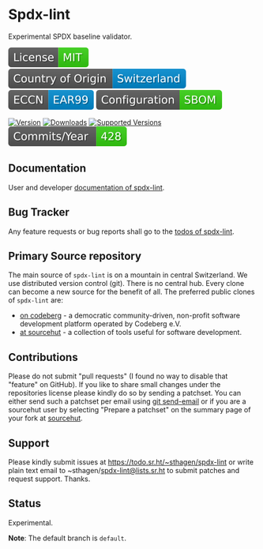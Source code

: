 # Spdx-lint

Experimental SPDX baseline validator.

[![License](docs/badges/license-spdx-mit.svg)](https://git.sr.ht/~sthagen/spdx-lint/tree/default/item/LICENSE)
[![Country of Origin](docs/badges/country-of-origin-name-switzerland-neutral.svg)](https://git.sr.ht/~sthagen/spdx-lint/tree/default/item/COUNTRY-OF-ORIGIN)
[![Export Classification Control Number (ECCN)](docs/badges/export-control-classification-number_eccn-ear99-neutral.svg)](https://git.sr.ht/~sthagen/spdx-lint/tree/default/item/EXPORT-CONTROL-CLASSIFICATION-NUMBER)
[![Configuration](docs/badges/configuration-sbom.svg)](https://git.sr.ht/~sthagen/spdx-lint/tree/default/item/docs/third-party/README.md)

[![Version](https://img.shields.io/pypi/v/spdx-lint.svg?style=flat)](https://pypi.python.org/pypi/spdx-lint/)
[![Downloads](https://static.pepy.tech/badge/spdx-lint/month)](https://pepy.tech/project/spdx-lint)
[![Supported Versions](https://img.shields.io/pypi/pyversions/spdx-lint.svg?style=flat)](https://pypi.python.org/pypi/spdx-lint/)
[![Maintenance Status](docs/badges/commits-per-year.svg)](https://git.sr.ht/~sthagen/spdx-lint/log)

## Documentation

User and developer [documentation of spdx-lint](https://codes.dilettant.life/docs/spdx-lint).

## Bug Tracker

Any feature requests or bug reports shall go to the [todos of spdx-lint](https://todo.sr.ht/~sthagen/spdx-lint).

## Primary Source repository

The main source of `spdx-lint` is on a mountain in central Switzerland.
We use distributed version control (git).
There is no central hub.
Every clone can become a new source for the benefit of all.
The preferred public clones of `spdx-lint` are:

* [on codeberg](https://codeberg.org/sthagen/spdx-lint) - a democratic community-driven, non-profit software development platform operated by Codeberg e.V.
* [at sourcehut](https://git.sr.ht/~sthagen/spdx-lint) - a collection of tools useful for software development.

## Contributions

Please do not submit "pull requests" (I found no way to disable that "feature" on GitHub).
If you like to share small changes under the repositories license please kindly do so by sending a patchset.
You can either send such a patchset per email using [git send-email](https://git-send-email.io) or 
if you are a sourcehut user by selecting "Prepare a patchset" on the summary page of your fork at [sourcehut](https://git.sr.ht/).

## Support

Please kindly submit issues at https://todo.sr.ht/~sthagen/spdx-lint or write plain text email to ~sthagen/spdx-lint@lists.sr.ht to submit patches and request support. Thanks.

## Status

Experimental.

**Note**: The default branch is `default`.
